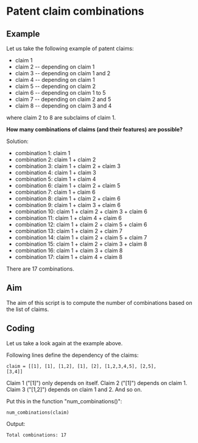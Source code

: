 # Patent claim combinations

## Example

Let us take the following example of patent claims:

- claim 1
- claim 2
-- depending on claim 1
- claim 3
-- depending on claim 1 and 2
- claim 4
-- depending on claim 1
- claim 5
-- depending on claim 2
- claim 6
-- depending on claim 1 to 5
- claim 7
-- depending on claim 2 and 5
- claim 8
-- depending on claim 3 and 4

where claim 2 to 8 are subclaims of claim 1.

**How many combinations of claims (and their features) are possible?**

Solution:
- combination 1:  claim 1
- combination 2:  claim 1 + claim 2
- combination 3:  claim 1 + claim 2 + claim 3
- combination 4:  claim 1 + claim 3
- combination 5:  claim 1 + claim 4
- combination 6:  claim 1 + claim 2 + claim 5
- combination 7:  claim 1 + claim 6
- combination 8:  claim 1 + claim 2 + claim 6
- combination 9:  claim 1 + claim 3 + claim 6
- combination 10: claim 1 + claim 2 + claim 3 + claim 6
- combination 11: claim 1 + claim 4 + claim 6
- combination 12: claim 1 + claim 2 + claim 5 + claim 6
- combination 13: claim 1 + claim 2 + claim 7
- combination 14: claim 1 + claim 2 + claim 5 + claim 7
- combination 15: claim 1 + claim 2 + claim 3 + claim 8
- combination 16: claim 1 + claim 3 + claim 8
- combination 17: claim 1 + claim 4 + claim 8

There are 17 combinations.

## Aim

The aim of this script is to compute the number of combinations based on the list of claims.

## Coding

Let us take a look again at the example above.

Following lines define the dependency of the claims:

<code>claim = [[1], [1], [1,2], [1], [2], [1,2,3,4,5], [2,5], [3,4]]</code> 

Claim 1 ("[1]") only depends on itself. Claim 2 ("[1]") depends on claim 1. Claim 3 ("[1,2]") depends on claim 1 and 2. And so on.

Put this in the function "num_combinations()":

<code>num_combinations(claim)</code> 

Output:

<code>Total combinations: 17</code> 

